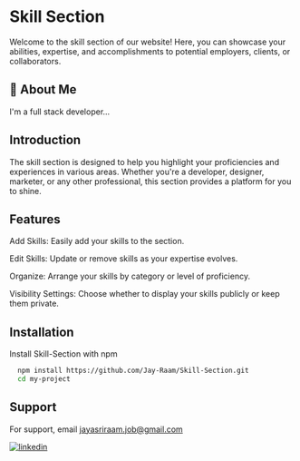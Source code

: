 
# Skill Section

Welcome to the skill section of our website! Here, you can showcase your abilities, expertise, and accomplishments to potential employers, clients, or collaborators. 

## 🚀 About Me
I'm a full stack developer...


## Introduction

The skill section is designed to help you highlight your proficiencies and experiences in various areas. Whether you're a developer, designer, marketer, or any other professional, this section provides a platform for you to shine.
## Features

Add Skills: Easily add your skills to the section.

Edit Skills: Update or remove skills as your expertise evolves.

Organize: Arrange your skills by category or level of proficiency.

Visibility Settings: Choose whether to display your skills publicly or keep them private.
## Installation

Install Skill-Section with npm

```bash
  npm install https://github.com/Jay-Raam/Skill-Section.git
  cd my-project
```
    
## Support

For support, email jayasriraam.job@gmail.com 

[![linkedin](https://img.shields.io/badge/linkedin-0A66C2?style=for-the-badge&logo=linkedin&logoColor=white)](https://www.linkedin.com/Jayasriraam)

